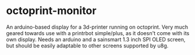 # octoprint-monitor
An arduino-based display for a 3d-printer running on octoprint. Very much geared towards use with a printrbot simple/plus, as it doesn't come with its own display. Needs an arduino and a sainsmart 1.3 inch SPI OLED screen, but should be easily adaptable to other screens supported by u8g.
 
